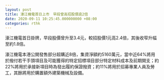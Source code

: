 ```yaml
---
layout: post
title: 濠江機電首日上市　早段曾高招股價逾2倍
date: 2020-09-11 10:25:45.000000000 +08:00
categories: rthk
---
```


濠江機電首日掛牌，早段股價曾升至3.4元，較招股價1元高2.4倍，其後收窄升幅至約1.8倍。

濠江機電本港公開發售部分超購近8倍，集資淨額約5160萬元，當中近64%將用於撥付若干手頭項目及可能獲得的特定招標項目部分特定材料成本及前期開支；約22%將用於承接新項目時為發出履約保證撥資；約11%將用於招募專業人員及勞工，其餘將用於購置額外建築機械及設備。
